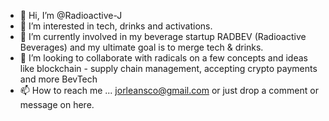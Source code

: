 - 👋 Hi, I’m @Radioactive-J
- 👀 I’m interested in tech, drinks and activations. 
- 🌱 I’m currently involved in my beverage startup RADBEV (Radioactive Beverages) and my ultimate goal is to merge tech & drinks. 
- 💞️ I’m looking to collaborate with radicals on a few concepts and ideas like blockchain - supply chain management, accepting crypto payments and more BevTech  
- 📫 How to reach me ... jorleansco@gmail.com or just drop a comment or message on here.

<!---
Radioactive-J/Radioactive-J is a ✨ special ✨ repository because its `README.md` (this file) appears on your GitHub profile.
You can click the Preview link to take a look at your changes.
--->
